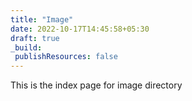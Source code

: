 ```yaml
---
title: "Image"
date: 2022-10-17T14:45:58+05:30
draft: true
_build:
 publishResources: false
---
```


This is the index page for image directory